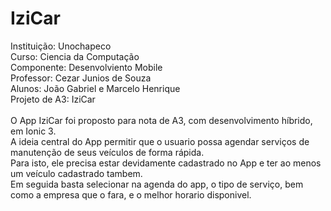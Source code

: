 # IziCar
Instituição: Unochapeco \
Curso: Ciencia da Computação \
Componente: Desenvolviento Mobile \
Professor: Cezar Junios de Souza \
Alunos: João Gabriel e Marcelo Henrique \
Projeto de A3: IziCar \
\
O App IziCar foi proposto para nota de A3, com desenvolvimento híbrido, em Ionic 3.\
A ideia central do App permitir que o usuario possa agendar serviços de manutenção de seus veículos de forma rápida.\
Para isto, ele precisa estar devidamente cadastrado no App e ter ao menos um veículo cadastrado tambem.\
Em seguida basta selecionar na agenda do app, o tipo de serviço, bem como a empresa que o fara, e o melhor horario disponivel.
